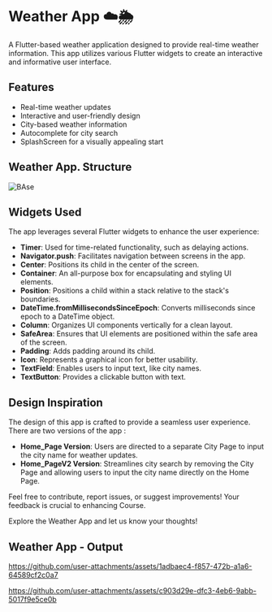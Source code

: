 # Weather App ☁️🌦️

A Flutter-based weather application designed to provide real-time weather information. This app utilizes various Flutter widgets to create an interactive and informative user interface.

## Features

- Real-time weather updates
- Interactive and user-friendly design
- City-based weather information
- Autocomplete for city search
- SplashScreen for a visually appealing start

## Weather App. Structure

![BAse](https://github.com/nu-coie/Mobile-Applications/assets/107682899/16732e3c-81c0-4b6f-8b48-2c94ecbd5aeb)


## Widgets Used

The app leverages several Flutter widgets to enhance the user experience:

- **Timer**: Used for time-related functionality, such as delaying actions.
- **Navigator.push**: Facilitates navigation between screens in the app.
- **Center**: Positions its child in the center of the screen.
- **Container**: An all-purpose box for encapsulating and styling UI elements.
- **Position**: Positions a child within a stack relative to the stack's boundaries.
 - **DateTime.fromMillisecondsSinceEpoch**: Converts milliseconds since epoch to a DateTime object.
 - **Column**: Organizes UI components vertically for a clean layout.
- **SafeArea**: Ensures that UI elements are positioned within the safe area of the screen.
- **Padding**: Adds padding around its child.
- **Icon**: Represents a graphical icon for better usability.
- **TextField**: Enables users to input text, like city names.
- **TextButton**: Provides a clickable button with text.

## Design Inspiration

The design of this app is crafted to provide a seamless user experience. There are two versions of the app :

- **Home_Page Version**: Users are directed to a separate City Page to input the city name for weather updates.
- **Home_PageV2 Version**: Streamlines city search by removing the City Page and allowing users to input the city name directly on the Home Page. 

Feel free to contribute, report issues, or suggest improvements! Your feedback is crucial to enhancing Course.

Explore the Weather App and let us know your thoughts!

## Weather App - Output



https://github.com/user-attachments/assets/1adbaec4-f857-472b-a1a6-64589cf2c0a7



https://github.com/user-attachments/assets/c903d29e-dfc3-4eb6-9abb-5017f9e5ce0b



